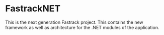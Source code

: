 # FastrackNET
This is the next generation Fastrack project. This contains the new framework as well as architecture for the .NET modules of the application.
